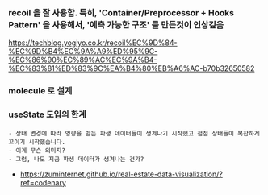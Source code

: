 

### recoil 을 잘 사용함. 특히, 'Container/Preprocessor + Hooks Pattern' 을 사용해서, '예측 가능한 구조' 를 만든것이 인상깊음
https://techblog.yogiyo.co.kr/recoil%EC%9D%84-%EC%9D%B4%EC%9A%A9%ED%95%9C-%EC%86%90%EC%89%AC%EC%9A%B4-%EC%83%81%ED%83%9C%EA%B4%80%EB%A6%AC-b70b32650582


### molecule 로 설계 



### useState 도입의 한계 

```
- 상태 변경에 따라 영향을 받는 파생 데이터들이 생겨나기 시작했고 점점 상태들이 복잡하게 꼬이기 시작했습니다.
- 이게 무슨 의미지? 
- 그럼, 나도 지금 파생 데이터가 생겨나는 건가? 
```

- https://zuminternet.github.io/real-estate-data-visualization/?ref=codenary